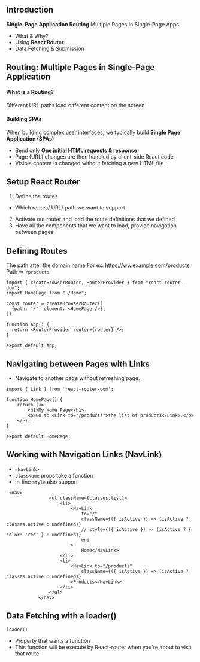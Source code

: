 ## Introduction
**Single-Page Application Routing**
Multiple Pages In Single-Page Apps
- What & Why?
- Using **React Router**
- Data Fetching & Submission

## Routing: Multiple Pages in Single-Page Application
#### What is a Routing?
Different URL paths load different content on the screen
#### Building SPAs
When building complex user interfaces, we typically build **Single Page Application (SPAs)**
- Send only **One initial HTML requests & response**
- Page (URL) changes are then handled by client-side React code
- Visible content is changed without fetching a new HTML file

## Setup React Router
1. Define the routes
- Which routes/ URL/ path we want to support
2. Activate out router and load the route definitions that we defined
3. Have all the components that we want to load, provide navigation between pages

## Defining Routes
The path after the domain name
For ex: https://ww.example.com/products
Path => ```/products```
```
import { createBrowserRouter, RouterProvider } from "react-router-dom";
import HomePage from "./Home";

const router = createBrowserRouter([
  {path: '/', element: <HomePage />},
])

function App() {
  return <RouterProvider router={router} />;
}

export default App;
```

## Navigating between Pages with Links
- Navigate to another page without refreshing page.
```
import { Link } from 'react-router-dom';

function HomePage() {
    return (<>
        <h1>My Home Page</h1>
        <p>Go to <Link to="/products">the list of products</Link>.</p>
    </>);
}

export default HomePage;
```

## Working with Navigation Links (NavLink)
- ```<NavLink>```
- ```className``` props take a function
- in-line ```style``` also support

```
 <nav>
                <ul className={classes.list}>
                    <li>
                        <NavLink
                            to="/"
                            className={({ isActive }) => (isActive ? classes.active : undefined)}
                            // style={({ isActive }) => (isActive ? { color: 'red' } : undefined)}
                            end
                        >
                            Home</NavLink>
                    </li>
                    <li>
                        <NavLink to="/products"
                            className={({ isActive }) => (isActive ? classes.active : undefined)}
                        >Products</NavLink>
                    </li>
                </ul>
            </nav>
```

## Data Fetching with a loader()
`loader()`
- Property that wants a function
- This function will be execute by React-router when you're about to visit that route.